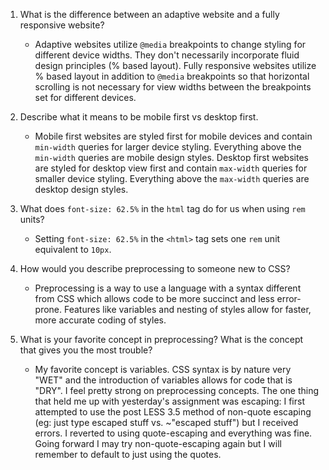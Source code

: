 1. What is the difference between an adaptive website and a fully responsive website?
    - Adaptive websites utilize `@media` breakpoints to change styling for different device widths. They don't necessarily incorporate fluid design principles (% based layout). Fully responsive websites utilize % based layout in addition to `@media` breakpoints so that horizontal scrolling is not necessary for view widths between the breakpoints set for different devices.

2. Describe what it means to be mobile first vs desktop first.
    - Mobile first websites are styled first for mobile devices and contain `min-width` queries for larger device styling. Everything above the `min-width` queries are mobile design styles. Desktop first websites are styled for desktop view first and contain `max-width` queries for smaller device styling. Everything above the `max-width` queries are desktop design styles.

3. What does `font-size: 62.5%` in the `html` tag do for us when using `rem` units?
    - Setting `font-size: 62.5%` in the `<html>` tag sets one `rem` unit equivalent to `10px`.

4. How would you describe preprocessing to someone new to CSS?
    - Preprocessing is a way to use a language with a syntax different from CSS which allows code to be more succinct and less error-prone. Features like variables and nesting of styles allow for faster, more accurate coding of styles.

5. What is your favorite concept in preprocessing? What is the concept that gives you the most trouble?
    - My favorite concept is variables. CSS syntax is by nature very "WET" and the introduction of variables allows for code that is "DRY".  I feel pretty strong on preprocessing concepts. The one thing that held me up with yesterday's assignment was escaping: I first attempted to use the post LESS 3.5 method of non-quote escaping (eg: just type escaped stuff vs. ~"escaped stuff") but I received errors. I reverted to using quote-escaping and everything was fine. Going forward I may try non-quote-escaping again but I will remember to default to just using the quotes.